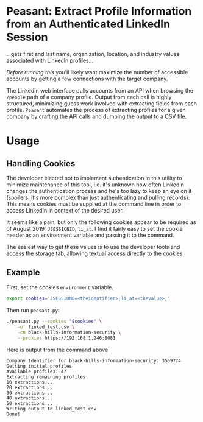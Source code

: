 # Peasant: Extract Profile Information from an Authenticated LinkedIn Session

...gets first and last name, organization, location, and industry values associated with LinkedIn profiles...

_Before running this_ you'll likely want maximize the number of accessible accounts by getting a few connections with the target company.

The LinkedIn web interface pulls accounts from an API when browsing the `/people` path of a company profile. Output from each call is highly structured, minimizing guess work involved with extracting fields from each profile. `Peasant` automates the process of extracting profiles for a given company by crafting the API calls and dumping the output to a CSV file.

# Usage

## Handling Cookies

The developer elected not to implement authentication in this utility to minimize maintenance of this tool, i.e. it's unknown how often LinkedIn changes the authentication process and he's too lazy to keep an eye on it (spoilers: it's more complex than just authenticating and pulling records). This means cookies must be supplied at the command line in order to access LinkedIn in context of the desired user.

It seems like a pain, but only the following cookies appear to be required as of August 2019: `JSESSIONID`, `li_at`. I find it fairly easy to set the cookie header as an environment variable and passing it to the command.

The easiest way to get these values is to use the developer tools and access the storage tab, allowing textual access directly to the cookies.

## Example

First, set the cookies `environment` variable.

```bash
export cookies='JSESSIOND=<theidentifier>;li_at=<thevalue>;'
```

Then run `peasant.py`:

```bash
./peasant.py --cookies "$cookies" \
    -of linked_test.csv \
    -cn black-hills-information-security \
    --proxies https://192.168.1.246:8081
```

Here is output from the command above:

```
Company Identifier for black-hills-information-security: 3569774
Getting initial profiles
Available profiles: 47
Extracting remaining profiles
10 extractions...
20 extractions...
30 extractions...
40 extractions...
50 extractions...
Writing output to linked_test.csv
Done!
```
